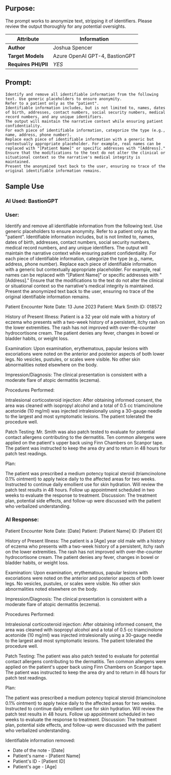 ## **Purpose:**   
The prompt works to anonymize text, stripping it of identifiers. Please review the output thoroughly for any potential oversights.

| **Attribute** | **Information**       |
|---------------------|-----------------------|
| **Author** | Joshua Spencer |
| **Target Models** | Azure OpenAI GPT-4, BastionGPT |
| **Requires PHI/PII** | *YES* |


## Prompt:
```
Identify and remove all identifiable information from the following text. Use generic placeholders to ensure anonymity. 
Refer to a patient only as the "patient". 
Identifiable information includes, but is not limited to, names, dates of birth, addresses, contact numbers, social security numbers, medical record numbers, and any unique identifiers. 
The output will maintain the narrative context while ensuring patient confidentiality. 
For each piece of identifiable information, categorize the type (e.g., name, address, phone number).
Replace each piece of identifiable information with a generic but contextually appropriate placeholder. For example, real names can be replaced with "[Patient Name]" or specific addresses with "[Address]."
Ensure that the modifications to the text do not alter the clinical or situational context so the narrative's medical integrity is maintained.
Present the anonymized text back to the user, ensuring no trace of the original identifiable information remains.
```

## Sample Use 
### AI Used: BastionGPT

### **User:** 
Identify and remove all identifiable information from the following text. Use generic placeholders to ensure anonymity. 
Refer to a patient only as the "patient". 
Identifiable information includes, but is not limited to, names, dates of birth, addresses, contact numbers, social security numbers, medical record numbers, and any unique identifiers. 
The output will maintain the narrative context while ensuring patient confidentiality. 
For each piece of identifiable information, categorize the type (e.g., name, address, phone number).
Replace each piece of identifiable information with a generic but contextually appropriate placeholder. For example, real names can be replaced with "[Patient Name]" or specific addresses with "[Address]."
Ensure that the modifications to the text do not alter the clinical or situational context so the narrative's medical integrity is maintained.
Present the anonymized text back to the user, ensuring no trace of the original identifiable information remains.

Patient Encounter Note
Date: 13 June 2023
Patient: Mark Smith
ID: 018572

History of Present Illness:
Patient is a 32 year old male with a history of eczema who presents with a two-week history of a persistent, itchy rash on the lower extremities. The rash has not improved with over-the-counter hydrocortisone cream. The patient denies any fever, changes in bowel or bladder habits, or weight loss.

Examination: Upon examination, erythematous, papular lesions with excoriations were noted on the anterior and posterior aspects of both lower legs. No vesicles, pustules, or scales were visible. No other skin abnormalities noted elsewhere on the body.

Impression/Diagnosis: The clinical presentation is consistent with a moderate flare of atopic dermatitis (eczema).

Procedures Performed:

Intralesional corticosteroid injection: After obtaining informed consent, the area was cleaned with isopropyl alcohol and a total of 0.5 cc triamcinolone acetonide (10 mg/ml) was injected intralesionally using a 30-gauge needle to the largest and most symptomatic lesions. The patient tolerated the procedure well.

Patch Testing: Mr. Smith was also patch tested to evaluate for potential contact allergens contributing to the dermatitis. Ten common allergens were applied on the patient's upper back using Finn Chambers on Scanpor tape. The patient was instructed to keep the area dry and to return in 48 hours for patch test readings.

Plan:

The patient was prescribed a medium potency topical steroid (triamcinolone 0.1% ointment) to apply twice daily to the affected areas for two weeks.
Instructed to continue daily emollient use for skin hydration.
Will review the patch test results in 48 hours.
Follow up appointment scheduled in two weeks to evaluate the response to treatment.
Discussion: The treatment plan, potential side effects, and follow-up were discussed with the patient who verbalized understanding.

### **AI Response:**
Patient Encounter Note
Date: [Date]
Patient: [Patient Name]
ID: [Patient ID]

History of Present Illness:
The patient is a [Age] year old male with a history of eczema who presents with a two-week history of a persistent, itchy rash on the lower extremities. The rash has not improved with over-the-counter hydrocortisone cream. The patient denies any fever, changes in bowel or bladder habits, or weight loss.

Examination: Upon examination, erythematous, papular lesions with excoriations were noted on the anterior and posterior aspects of both lower legs. No vesicles, pustules, or scales were visible. No other skin abnormalities noted elsewhere on the body.

Impression/Diagnosis: The clinical presentation is consistent with a moderate flare of atopic dermatitis (eczema).

Procedures Performed:

Intralesional corticosteroid injection: After obtaining informed consent, the area was cleaned with isopropyl alcohol and a total of 0.5 cc triamcinolone acetonide (10 mg/ml) was injected intralesionally using a 30-gauge needle to the largest and most symptomatic lesions. The patient tolerated the procedure well.

Patch Testing: The patient was also patch tested to evaluate for potential contact allergens contributing to the dermatitis. Ten common allergens were applied on the patient's upper back using Finn Chambers on Scanpor tape. The patient was instructed to keep the area dry and to return in 48 hours for patch test readings.

Plan:

The patient was prescribed a medium potency topical steroid (triamcinolone 0.1% ointment) to apply twice daily to the affected areas for two weeks.
Instructed to continue daily emollient use for skin hydration.
Will review the patch test results in 48 hours.
Follow up appointment scheduled in two weeks to evaluate the response to treatment.
Discussion: The treatment plan, potential side effects, and follow-up were discussed with the patient who verbalized understanding.

Identifiable information removed:

- Date of the note - [Date]
- Patient's name - [Patient Name]
- Patient's ID - [Patient ID]
- Patient's age - [Age]
